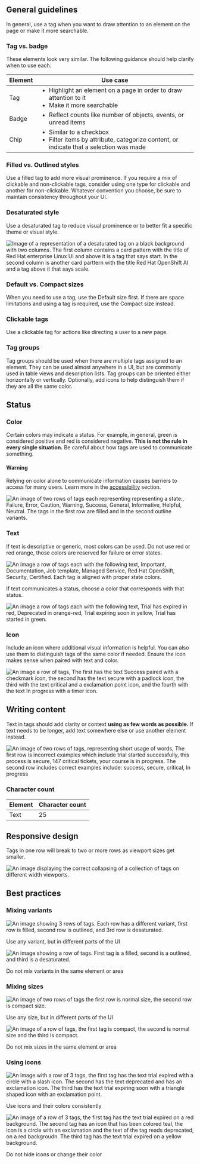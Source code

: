 <style data-helmet>
  rh-table td ul {
    margin: 0;
  }
</style>

## General guidelines

In general, use a tag when you want to draw attention to an element on the page 
or make it more searchable.

### Tag vs. badge

These elements look very similar. The following guidance should help clarify 
when to use each.

<rh-table>

| Element | Use case                                                                                                                             |
| ------- | ------------------------------------------------------------------------------------------------------------------------------------ |
| Tag     | <ul><li>Highlight an element on a page in order to draw attention to it</li><li> Make it more searchable</li></ul>                   |
| Badge   | <ul><li>Reflect counts like number of objects, events, or unread items</li></ul>                                                     |
| Chip    | <ul><li>Similar to a checkbox</li><li>Filter items by attribute, categorize content, or indicate that a selection was made</li></ul> |

</rh-table>

### Filled vs. Outlined styles

Use a filled tag to add more visual prominence. If you require a mix of 
clickable and non-clickable tags, consider using one type for clickable and 
another for non-clickable. Whatever convention you choose, be sure to maintain 
consistency throughout your UI.

### Desaturated style

Use a desaturated tag to reduce visual prominence or to better fit a specific 
theme or visual style.

<uxdot-example variant="full" no-border alignment="left">
  <img src="../tag-guidelines-usage-desaturated-tag.svg"
        alt="Image of a representation of a desaturated tag on a black background with two columns.  The first column contains a card pattern with the title of Red Hat enterprise Linux UI and above it is a tag that says start.  In the second column is another card parttern with the title Red Hat OpenShift AI and a tag above it that says scale.">
</uxdot-example>

### Default vs. Compact sizes

When you need to use a tag, use the Default size first. If there are space 
limitations and using a tag is required, use the Compact size instead.

### Clickable tags

Use a clickable tag for actions like directing a user to a new page.

### Tag groups

Tag groups should be used when there are multiple tags assigned to an element. 
They can be used almost anywhere in a UI, but are commonly used in table views 
and description lists. Tag groups can be oriented either horizontally or 
vertically. Optionally, add icons to help distinguish them if they are all the 
same color.

## Status

### Color

Certain colors may indicate a status. For example, in general, green is 
considered positive and red is considered negative. **This is not the rule in 
every single situation.** Be careful about how tags are used to communicate 
something.

<rh-alert state="warning">
  <h4 slot="header">Warning</h4>

  Relying on color alone to communicate information causes barriers to access for 
  many users. Learn more in the [accessibility](/accessibility) section.

</rh-alert>

<uxdot-example width-adjustment="652px">
  <img src="../tag-guidelines-status-color.svg"
       alt="An image of two rows of tags each representing representing a state:, Failure, Error, Caution, Warning, Success, General, Informative, Helpful, Neutral.  The tags in the first row are filled and in the second outline variants.">
</uxdot-example>

### Text 

If text is descriptive or generic, most colors can be used. Do not use red or 
red orange, those colors are reserved for failure or error states.

<uxdot-example width-adjustment="738px">
  <img src="../tag-guidelines-status-text-1.svg"
       alt="An image a row of tags each with the following text, Important, Documentation, Job template, Managed Service, Red Hat OpenShift, Security, Certified.  Each tag is aligned with proper state colors.">
</uxdot-example>

If text communicates a status, choose a color that corresponds with that status.

<uxdot-example width-adjustment="476px">
  <img src="../tag-guidelines-status-text-2.svg"
       alt="An image a row of tags each with the following text, Trial has expired in red, Deprecated in orange-red, Trial expiring soon in yellow, Trial has started in green.">
</uxdot-example>

### Icon

Include an icon where additional visual information is helpful. You can also use 
them to distinguish tags of the same color if needed. Ensure the icon makes 
sense when paired with text and color.

<uxdot-example width-adjustment="377px">
  <img src="../tag-guidelines-status-icon.svg"
       alt="An image a row of tags, The first has the text Success paired with a checkmark icon, the second has the text secure with a padlock icon, the third with the text critical and a exclamation point icon, and the fourth with the text In progress with a timer icon.">
</uxdot-example>

## Writing content

Text in tags should add clarity or context **using as few words as possible.** 
If text needs to be longer, add text somewhere else or use another element 
instead.

<uxdot-example width-adjustment="724px">
  <img src="../tag-guidelines-writing-content.svg"
       alt="An image of two rows of tags, representing short usage of words, The first row is incorrect examples which include trial started successfully, this process is secure, 147 critical tickets, your course is in progress. The second row includes correct examples include: success, secure, critical, In progress">
</uxdot-example>

### Character count

<rh-table>

| Element | Character count |
|---------|-----------------|
| Text    | 25              |

</rh-table>

## Responsive design

Tags in one row will break to two or more rows as viewport sizes get smaller.

<uxdot-example variant="full" no-border alignment="left">
  <img src="../tag-guidelines-responsive-design.svg"
       alt="An image displaying the correct collapsing of a collection of tags on different width viewports.">
</uxdot-example>


## Best practices

### Mixing variants

<div class="grid xs-two-columns">
  <uxdot-best-practice variant="do">
    <uxdot-example width-adjustment="418px" slot="image">
      <img src="../tag-guidelines-best-practice-do-1.svg"
           alt="An image showing 3 rows of tags. Each row has a different variant, first row is filled, second row is outlined, and 3rd row is desaturated.">
    </uxdot-example>
    <p>Use any variant, but in different parts of the UI</p>
  </uxdot-best-practice>

  <uxdot-best-practice variant="dont">
    <uxdot-example width-adjustment="418px" slot="image">
      <img src="../tag-guidelines-best-practice-dont-1.svg"
           alt="An image showing a row of tags.  First tag is a filled, second is a outlined, and third is a desaturated.">
    </uxdot-example>
    <p>Do not mix variants in the same element or area</p>
  </uxdot-best-practice>
</div>

### Mixing sizes

<div class="grid xs-two-columns">
  <uxdot-best-practice variant="do">
    <uxdot-example width-adjustment="418px" slot="image">
      <img src="../tag-guidelines-best-practice-do-2.svg"
           alt="An image of two rows of tags the first row is normal size, the second row is compact size.">
    </uxdot-example>
    <p>Use any size, but in different parts of the UI</p>
  </uxdot-best-practice>

  <uxdot-best-practice variant="dont">
    <uxdot-example width-adjustment="418px" slot="image">
      <img src="../tag-guidelines-best-practice-dont-2.svg"
           alt="An image of a row of tags, the first tag is compact, the second is normal size and the third is compact.">
    </uxdot-example>
    <p>Do not mix sizes in the same element or area</p>
  </uxdot-best-practice>
</div>

### Using icons

<div class="grid xs-two-columns">
  <uxdot-best-practice variant="do">
    <uxdot-example width-adjustment="418px" slot="image">
      <img src="../tag-guidelines-best-practice-do-3.svg"
           alt="An image with a row of 3 tags, the first tag has the text trial expired with a circle with a slash icon. The second has the text deprecated and has an exclamation icon. The third has the text trial expiring soon with a triangle shaped icon with an exclamation point.">
    </uxdot-example>
    <p>Use icons and their colors consistently</p>
  </uxdot-best-practice>

  <uxdot-best-practice variant="dont">
    <uxdot-example width-adjustment="418px" slot="image">
      <img src="../tag-guidelines-best-practice-dont-3.svg"
           alt="An image of a row of 3 tags, the first tag has the text trial expired on a red background. The second tag has an icon that has been colored teal, the icon is a circle with an exclamation and the text of the tag reads deprecated, on a red backgroudn.  The third tag has the text trial expired on a yellow background.">
    </uxdot-example>
    <p>Do not hide icons or change their color</p>
  </uxdot-best-practice>
</div>
